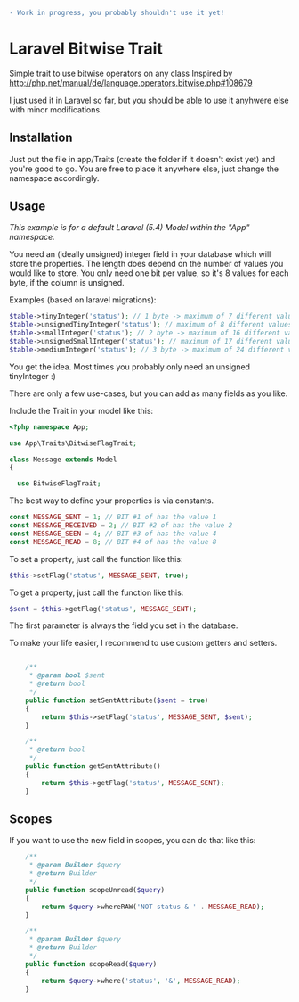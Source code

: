 ```diff
- Work in progress, you probably shouldn't use it yet!
```

# Laravel Bitwise Trait
Simple trait to use bitwise operators on any class
Inspired by http://php.net/manual/de/language.operators.bitwise.php#108679

I just used it in Laravel so far, but you should be able to use it anyhwere else with minor modifications.

## Installation
Just put the file in app/Traits (create the folder if it doesn't exist yet) and you're good to go. 
You are free to place it anywhere else, just change the namespace accordingly.

## Usage

*This example is for a default Laravel (5.4) Model within the "App" namespace.*

You need an (ideally unsigned) integer field in your database which will store the properties.
The length does depend on the number of values you would like to store. You only need one bit per value, so it's 8 values for each byte, if the column is unsigned.

Examples (based on laravel migrations):
```php
$table->tinyInteger('status'); // 1 byte -> maximum of 7 different values
$table->unsignedTinyInteger('status'); // maximum of 8 different values
$table->smallInteger('status'); // 2 byte -> maximum of 16 different values
$table->unsignedSmallInteger('status'); // maximum of 17 different values
$table->mediumInteger('status'); // 3 byte -> maximum of 24 different values
```
You get the idea. Most times you probably only need an unsigned tinyInteger :)

There are only a few use-cases, but you can add as many fields as you like.

Include the Trait in your model like this:
```php
<?php namespace App;

use App\Traits\BitwiseFlagTrait;

class Message extends Model
{

  use BitwiseFlagTrait;
```

The best way to define your properties is via constants.
```php
const MESSAGE_SENT = 1; // BIT #1 of has the value 1
const MESSAGE_RECEIVED = 2; // BIT #2 of has the value 2
const MESSAGE_SEEN = 4; // BIT #3 of has the value 4
const MESSAGE_READ = 8; // BIT #4 of has the value 8
```

To set a property, just call the function like this:
```php
$this->setFlag('status', MESSAGE_SENT, true);
```

To get a property, just call the function like this:
```php
$sent = $this->getFlag('status', MESSAGE_SENT);
```
The first parameter is always the field you set in the database.

To make your life easier, I recommend to use custom getters and setters.
```php

    /**
     * @param bool $sent
     * @return bool
     */
    public function setSentAttribute($sent = true)
    {
        return $this->setFlag('status', MESSAGE_SENT, $sent);
    }

    /**
     * @return bool
     */
    public function getSentAttribute()
    {
        return $this->getFlag('status', MESSAGE_SENT);
    }

```

## Scopes
If you want to use the new field in scopes, you can do that like this:
```php
    /**
     * @param Builder $query
     * @return Builder
     */
    public function scopeUnread($query)
    {
        return $query->whereRAW('NOT status & ' . MESSAGE_READ);
    }

    /**
     * @param Builder $query
     * @return Builder
     */
    public function scopeRead($query)
    {
        return $query->where('status', '&', MESSAGE_READ);
    }

```
